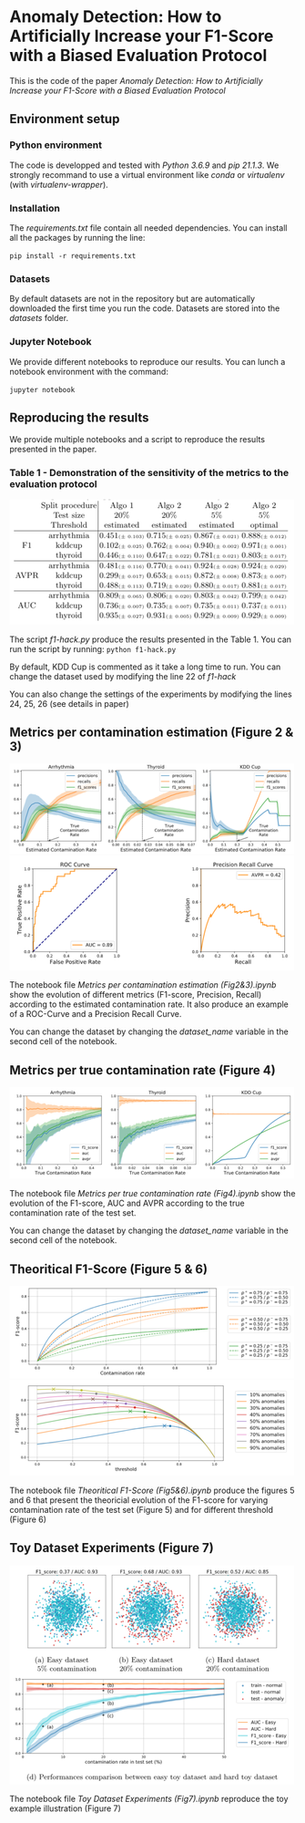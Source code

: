 # Anomaly Detection: How to Artificially Increase your F1-Score with a Biased Evaluation Protocol

This is the code of the paper *Anomaly Detection: How to Artificially Increase your F1-Score with a Biased Evaluation Protocol*

## Environment setup

### Python environment

The code is developped and tested with *Python 3.6.9* and *pip 21.1.3*.
We strongly recommand to use a virtual environment like *conda* or *virtualenv* (with *virtualenv-wrapper*). 

### Installation

The *requirements.txt* file contain all needed dependencies.
You can install all the packages by running the line:

`pip install -r requirements.txt`

### Datasets

By default datasets are not in the repository but are automatically downloaded the first time you run the code. Datasets are stored into the *datasets* folder.

### Jupyter Notebook

We provide different notebooks to reproduce our results.
You can lunch a notebook environment with the command:

`jupyter notebook`

## Reproducing the results

We provide multiple notebooks and a script to reproduce the results presented in the paper.

### Table 1 - Demonstration of the sensitivity of the metrics to the evaluation protocol

![Table 1](./imgs/Table1.png)

The script *f1-hack.py* produce the results presented in the Table 1.
You can run the script by running:
`python f1-hack.py`

By default, KDD Cup is commented as it take a long time to run. 
You can change the dataset used by modifying the line 22 of *f1-hack*

You can also change the settings of the experiments by modifying the lines 24, 25, 26 (see details in paper)

## Metrics per contamination estimation (Figure 2 & 3)

![Figure 2](./imgs/Figure2.png)
![Figure 3](./imgs/Figure3.png)

The notebook file *Metrics per contamination estimation (Fig2&3).ipynb* show the evolution of different metrics (F1-score, Precision, Recall) according to the estimated contamination rate.
It also produce an example of a ROC-Curve and a Precision Recall Curve.

You can change the dataset by changing the *dataset_name* variable in the second cell of the notebook.

## Metrics per true contamination rate (Figure 4)

![Figure 4](./imgs/Figure4.png)

The notebook file *Metrics per true contamination rate (Fig4).ipynb* show the evolution of the F1-score, AUC and AVPR according to the true contamination rate of the test set.

You can change the dataset by changing the *dataset_name* variable in the second cell of the notebook.


## Theoritical F1-Score (Figure 5 & 6)

![Figure 5](./imgs/Figure5.png)
![Figure 6](./imgs/Figure6.png)

The notebook file *Theoritical F1-Score (Fig5&6).ipynb* produce the figures 5 and 6 that present the theoricial evolution of the F1-score for varying contamination rate of the test set (Figure 5) and for different threshold (Figure 6)

## Toy Dataset Experiments (Figure 7)

![Figure 7](./imgs/Figure7.png)

The notebook file *Toy Dataset Experiments (Fig7).ipynb* reproduce the toy example illustration (Figure 7)

